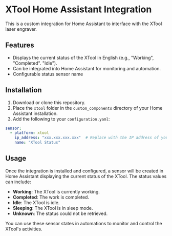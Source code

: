 # XTool Home Assistant Integration

This is a custom integration for Home Assistant to interface with the XTool laser engraver.

## Features
- Displays the current status of the XTool in English (e.g., "Working", "Completed". "Idle").
- Can be integrated into Home Assistant for monitoring and automation.
- Configurable status sensor name

## Installation

1. Download or clone this repository.
2. Place the `xtool` folder in the `custom_components` directory of your Home Assistant installation.
3. Add the following to your `configuration.yaml`:

```yaml
sensor:
  - platform: xtool
    ip_address: "xxx.xxx.xxx.xxx"  # Replace with the IP address of your XTool
    name: "XTool Status"
```

## Usage

Once the integration is installed and configured, a sensor will be created in Home Assistant displaying the current status of the XTool. The status values can include:

- **Working**: The XTool is currently working.
- **Completed**: The work is completed.
- **Idle**: The XTool is idle.
- **Sleeping**: The XTool is in sleep mode.
- **Unknown**: The status could not be retrieved.

You can use these sensor states in automations to monitor and control the XTool's activities.
